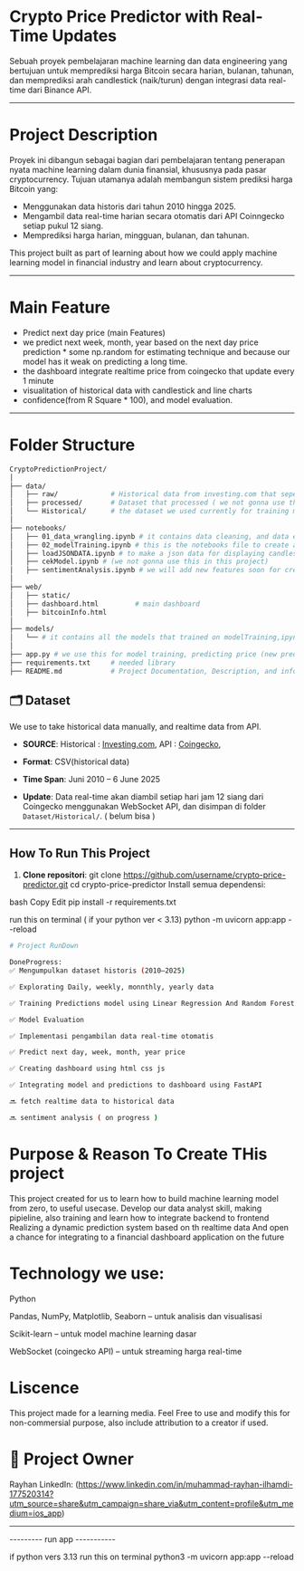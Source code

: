 #  Crypto Price Predictor with Real-Time Updates

Sebuah proyek pembelajaran machine learning dan data engineering yang bertujuan untuk memprediksi harga Bitcoin secara harian, bulanan, tahunan, dan memprediksi arah candlestick (naik/turun) dengan integrasi data real-time dari Binance API.

-----------------------------------------------------------------------------------------------------------------------------

# Project Description

Proyek ini dibangun sebagai bagian dari pembelajaran tentang penerapan nyata machine learning dalam dunia finansial, khususnya pada pasar cryptocurrency. Tujuan utamanya adalah membangun sistem prediksi harga Bitcoin yang:

- Menggunakan data historis dari tahun 2010 hingga 2025.
- Mengambil data real-time harian secara otomatis dari API Coinngecko setiap pukul 12 siang.
- Memprediksi harga harian, mingguan, bulanan, dan tahunan.

This project built as part of learning about how we could apply machine learning model in financial industry and learn about cryptocurrency.   

-----------------------------------------------------------------------------------------------------------------------------

# Main Feature
- Predict next day price (main Features)
- we predict next week, month, year based on the next day price prediction * some np.random for estimating technique and because our model has it weak on predicting a long time.
- the dashboard integrate realtime price from coingecko that update every 1 minute
- visualitation of historical data with candlestick and line charts
- confidence(from R Square * 100), and model evaluation.
-----------------------------------------------------------------------------------------------------------------------------
# Folder Structure
```bash
CryptoPredictionProject/
│
├── data/
│   ├── raw/             # Historical data from investing.com that seperated to historical from 2010 - 2025 24 March, etc
│   ├── processed/       # Dataset that processed ( we not gonna use that for now )
│   └── Historical/      # the dataset we used currently for training model, soon we will update it with realtime data update and store the data there
│
├── notebooks/
│   ├── 01_data_wrangling.ipynb # it contains data cleaning, and data exploration
│   ├── 02_modelTraining.ipynb # this is the notebooks file to create a model before ( we not gonna use this )
│   ├── loadJSONDATA.ipynb # to make a json data for displaying candlestick and line chart in dashboard
│   ├── cekModel.ipynb # (we not gonna use this in this project)
│   ├── sentimentAnalysis.ipynb # we will add new features soon for creating a sentiment analysis and integrate it with the predictions, or just a helper indicator for trading.
│
├── web/
│   ├── static/   
│   ├── dashboard.html         # main dashboard
│   ├── bitcoinInfo.html      
│      
├── models/  
│   └── # it contains all the models that trained on modelTraining,ipynb file, but we not gonna use this in this project.
│
├── app.py # we use this for model training, predicting price (new prediction value every retrain), integrating prediction value to dashboard, and soon will always storing realtime data from realtime API at 12pm, and retrain the model again. Also, it will soon displaying every predictions in historical predictions ( still bug )
├── requirements.txt     # needed library
├── README.md            # Project Documentation, Description, and information
```

## 🗂 Dataset
  We use to take historical data manually, and realtime data from API.

- **SOURCE**: 
Historical : [Investing.com](https://www.investing.com/crypto/bitcoin/historical-data), 
API        : [Coingecko](https://coinmarketcap.com/currencies/bitcoin/historical-data/),

- **Format**: CSV(historical data)

- **Time Span**: Juni 2010 – 6 June 2025

- **Update**: Data real-time akan diambil setiap hari jam 12 siang dari Coingecko menggunakan WebSocket API, dan disimpan di folder `Dataset/Historical/`. ( belum bisa )

---

## How To Run This Project

1. **Clone repositori**:
   git clone https://github.com/username/crypto-price-predictor.git
   cd crypto-price-predictor
Install semua dependensi:

bash
Copy
Edit
pip install -r requirements.txt

run this on terminal ( if your python ver < 3.13)
python -m uvicorn app:app --reload

```bash
# Project RunDown

DoneProgress:
✅ Mengumpulkan dataset historis (2010–2025)

✅ Explorating Daily, weekly, monnthly, yearly data

✅ Training Predictions model using Linear Regression And Random Forest

✅ Model Evaluation

✅ Implementasi pengambilan data real-time otomatis

✅ Predict next day, week, month, year price

✅ Creating dashboard using html css js

✅ Integrating model and predictions to dashboard using FastAPI

🔜 fetch realtime data to historical data

🔜 sentiment analysis ( on progress )

```

# Purpose & Reason To Create THis project

This project created for us to learn how to build machine learning model from zero, to useful usecase.
Develop our data analyst skill, making pipieline, also training and learn how to integrate backend to frontend
Realizing a dynamic prediction system based on th realtime data
And open a chance for integrating to a financial dashboard application on the future


# Technology we use:
Python

Pandas, NumPy, Matplotlib, Seaborn – untuk analisis dan visualisasi

Scikit-learn – untuk model machine learning dasar

WebSocket (coingecko API) – untuk streaming harga real-time


# Liscence

This project made for a learning media. Feel Free to use and modify this for non-commersial purpose, also include attribution to a creator if used.

# 👤 Project Owner
Rayhan
LinkedIn: (https://www.linkedin.com/in/muhammad-rayhan-ilhamdi-177520314?utm_source=share&utm_campaign=share_via&utm_content=profile&utm_medium=ios_app)



-----------------------------------------------------------------------------------------------------------------------------
--------- run app -----------

if python vers 3.13
run this on terminal
python3 -m uvicorn app:app --reload